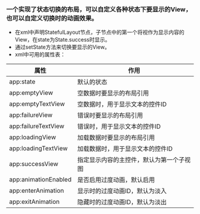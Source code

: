 ### 一个实现了状态切换的布局，可以自定义各种状态下要显示的View，也可以自定义切换时的动画效果。

* 在xml中声明StatefulLayout节点，子节点中的第一个将视作为显示内容的View，在state为State.success时显示。
* 通过setState方法来切换要显示的View。
* xml中可用的属性表：

属性|作用
---|---
app:state|默认的状态
app:emptyView|空数据时要显示的布局引用
app:emptyTextView|空数据时，用于显示文本的控件ID
app:failureView|错误时要显示的布局引用
app:failureTextView|错误时，用于显示文本的控件ID
app:loadingView|加载数据时要显示的布局引用
app:loadingTextView|加载数据时，用于显示文本的控件ID
app:successView|指定显示内容的主控件，默认为第一个子视图
app:animationEnabled|是否启用过度动画，默认启用
app:enterAnimation|显示时的过度动画ID，默认为淡入
app:exitAnimation|隐藏时的过度动画ID，默认为淡出

